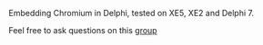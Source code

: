 Embedding Chromium in Delphi, tested on XE5, XE2 and Delphi 7.

Feel free to ask questions on this [group](http://groups.google.com/group/delphichromiumembedded)